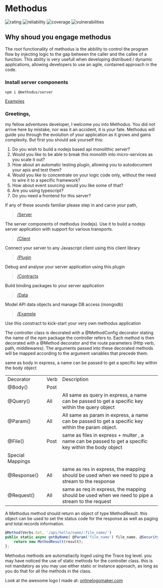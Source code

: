 # Methodus
![rating](https://sonarcloud.io/api/project_badges/measure?project=nodulusteam_-methodus-server&metric=sqale_rating "rating")
![reliability](https://sonarcloud.io/api/project_badges/measure?project=nodulusteam_-methodus-server&metric=reliability_rating "reliability")
![coverage](https://sonarcloud.io/api/project_badges/measure?project=nodulusteam_-methodus-server&metric=coverage "coverage")
![vulnerabilities](https://sonarcloud.io/api/project_badges/measure?project=nodulusteam_-methodus-server&metric=vulnerabilities "coverage")


## Why shoud you engage methodus
The root functionality of methodus is the abbility to control the program flow by injecting logic to the gap between the caller and the callee of a function.
This ability is very usefull when developing distribued / dynamic applications,  allowing developers to use an agile, contained approach in the code.


### Install server components
`npm i @methodus/server`



[Examples](./examples/index.md)










### Greetings,
my fellow adventures developer, I welcome you into Methodus. 
You did not arrive here by mistake, nor was it an accident, it is your fate.
Methodus will guide you through the evolution of your application as it grows and gains complexity.
But first you should ask yourself this:

1. Do you wish to build a nodejs based api monolithic server?
2. Would you like to be able to break this monolith into micro-services as you scale it out?
3. How about an automatic testing plugin, allowing you to autodocument your apis and test them?
4. Would you like to concentrate on your logic code only, without the need to wire it to a specific framework?
5. How about event sourcing would you like some of that?
6. Are you using typescript?
7. Do you need a frontend for this server?

If any of these sounds familiar please step in and carve your path,  

> [/Server](https://github.com/nodulusteam/-methodus-server)

The server components of methodus (nodejs). 
Use it to build a nodejs server application with support for various transports.

> [/Client](https://github.com/nodulusteam/-methodus-client)

Connect your server to any Javascript client using this client library

> [/Plugin](https://github.com/nodulusteam/-methodus-describe)

Debug and analyse your server application using this plugin

> [/Contracts](https://github.com/nodulusteam/-methodus-contracts)

Build binding packages to your server application

> [/Data](https://github.com/nodulusteam/-methodus-data)

Model API data objects and manage DB access (mongodb)

> [/Example](https://github.com/nodulusteam/-methodus-example)

Use this constract to kick-start your very own methodus application
 
       
The controller class is decorated with a @MethodConfig decorator stating the name of the npm package the controller refers to.
Each method is then decorated with a @Method decorator and the route parameters (Http verb, path, middlewares).
The arguments passed into these decorated methods will be mapped according to the argument variables that precede them.
 

 <table>
 <tr><td>Decorator</td><td>Verb</td><td>Description</td></tr>
  <tr><td>@Body()</td><td>Post</td>same as body in express, a name can be passed to get a specific key within the body object<td></td></tr>
   <tr><td>@Query()</td><td>All</td><td>All	same as query in express, a name can be passed to get a specific key within the query object</td></tr>
     <tr><td>@Param()</td>
     <td>All</td>
     <td>All	same as param in express, a name can be passed to get a specific key within the param object.</td></tr>
 <tr><td>@File()</td><td>Post</td><td>same as files in express + multer , a name can be passed to get a specific key within the body object	 </td></tr>
 
  
   
   <tr><td>Special Mappings</td><td></td><td></td></tr>
    <tr><td>@Response()</td><td>All</td><td>same as res in express, the mapping should be used when we need to pipe a stream to the response</td></tr>
     <tr><td>@Request()</td><td>All</td><td>	same as req in express, the mapping should be used when we need to pipe a stream to the request	</td></tr>    
 </table> 
 
	 
A Methodus method should return an object of type MethodResult. this object can be used to set the status code for the response as well as paging and total records information.

```javascript
@Method(Verbs.Get, '/api/hello/name/:file_name/')
public static async getByName( @Param('file_name') file_name, @SecurityContext() securityContext) {
    return new MethodResult(result);
};
```

Methodus methods are automatiaclly loged using the Trace log level.
you may have noticed the use of static methods for the controller class. this is not mandatory as you may use either static or instance approach,
as long as you do that for all the methods in the class.




Look at the awesome logo I made at: <a href='https://onlinelogomaker.com' title='Online Logo Maker'>onlinelogomaker.com</a>